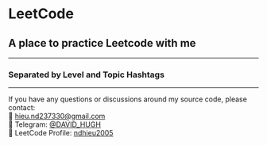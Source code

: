 # LeetCode

## A place to practice Leetcode with me

---

### Separated by Level and Topic Hashtags

---

If you have any questions or discussions around my source code, please contact:  
📧 hieu.nd237330@gmail.com  
💬 Telegram: [@DAVID_HUGH](https://t.me/DAVID_HUGH)  
🧠 LeetCode Profile: [ndhieu2005](https://leetcode.com/u/ndhieu2005/)
